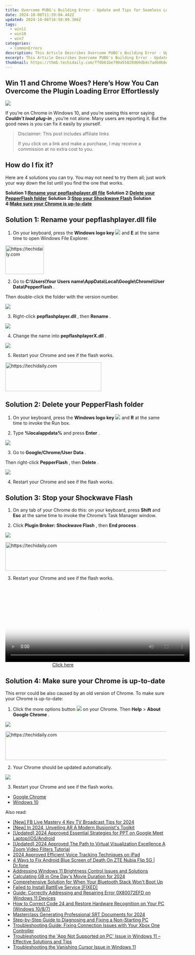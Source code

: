 ```yaml
---
title: Overcome PUBG's Building Error - Update and Tips for Seamless Loading
date: 2024-10-06T11:39:04.442Z
updated: 2024-10-06T16:58:09.306Z
tags:
  - win11
  - win10
  - win7
categories:
  - CommonErrors
description: This Article Describes Overcome PUBG's Building Error - Update and Tips for Seamless Loading
excerpt: This Article Describes Overcome PUBG's Building Error - Update and Tips for Seamless Loading
thumbnail: https://thmb.techidaily.com/ff0b61be790a55820d60db4c7ad60b6e5b6b95574b036e27c98e637af2bd24e8.jpg
---
```


## Win 11 and Chrome Woes? Here’s How You Can Overcome the Plugin Loading Error Effortlessly

![](https://images.drivereasy.com/wp-content/uploads/2017/09/img_59bf9f7e18469.png)

 If you’re on Chrome in Windows 10, and you’re seeing this error saying _**Couldn’t load plug-in**_ , you’re not alone. Many users are reporting it. But the good news is you can fix it easily by yourself.

>  Disclaimer: This post includes affiliate links
>
>  If you click on a link and make a purchase, I may receive a commission at no extra cost to you.
>

## How do I fix it?

 Here are 4 solutions you can try. You may not need to try them all; just work your way down the list until you find the one that works.

 **Solution 1:[Rename your pepflashplayer.dll file](https://tools.techidaily.com/drivereasy/download/)**
 **Solution 2:[Delete your PepperFlash folder](https://tools.techidaily.com/drivereasy/download/)**
 **Solution 3:[Stop your Shockwave Flash](https://tools.techidaily.com/drivereasy/download/)**
 **Solution 4:[Make sure your Chrome is up-to-date](https://tools.techidaily.com/drivereasy/download/)**

## Solution 1: Rename your pepflashplayer.dll file

 1) On your keyboard, press the   **Windows logo key ![](https://images.drivereasy.com/wp-content/uploads/2017/08/img_59a516b53b983.png)** and **E** at the same time to open Windows File Explorer.

<!-- affiliate ads begin -->
<a href="https://bluettifr.pxf.io/c/5597632/2145079/17095" target="_top" id="2145079">
  <img src="//a.impactradius-go.com/display-ad/17095-2145079" border="0" alt="https://techidaily.com" width="120" height="90"/>
</a>
<img height="0" width="0" src="https://bluettifr.pxf.io/i/5597632/2145079/17095" style="position:absolute;visibility:hidden;" border="0" />
<!-- affiliate ads end -->

 2) Go to   **C:\\Users\\Your Users name\\AppData\\Local\\Google\\Chrome\\User Data\\PepperFlash** .

Then double-click the folder with the version number.

![](https://images.drivereasy.com/wp-content/uploads/2017/09/img_59bf35ecbef21.png)

 3) Right-click **pepflashplayer.dll** , then **Rename** .

![](https://images.drivereasy.com/wp-content/uploads/2017/09/img_59bf36ace7923.png)

 4) Change the name into **pepflashplayerX.dll** .

![](https://images.drivereasy.com/wp-content/uploads/2017/09/img_59bf376f9ed2e.png)

5) Restart your Chrome and see if the flash works.

<!-- affiliate ads begin -->
<a href="https://aligracehair.sjv.io/c/5597632/1938677/19272" target="_top" id="1938677">
  <img src="//a.impactradius-go.com/display-ad/19272-1938677" border="0" alt="https://techidaily.com" width="300" height="90"/>
</a>
<img height="0" width="0" src="https://aligracehair.sjv.io/i/5597632/1938677/19272" style="position:absolute;visibility:hidden;" border="0" />
<!-- affiliate ads end -->

## Solution 2: Delete your PepperFlash folder

1) On your keyboard, press the   **Windows logo key ![](https://images.drivereasy.com/wp-content/uploads/2017/08/img_59a516b53b983.png)** and **R**  at the same time to invoke the Run box.

2) Type **%localappdata%**  and press **Enter** .

![](https://images.drivereasy.com/wp-content/uploads/2017/09/img_59bf391c4fa54.png)

 3) Go to **Google/Chrome/User Data** .

 Then right-click **PepperFlash** , then **Delete** .

![](https://images.drivereasy.com/wp-content/uploads/2017/09/img_59bf3a08cc37d.png)

4) Restart your Chrome and see if the flash works.

## Solution 3: Stop your Shockwave Flash

 1) On any tab of your Chrome do this: on your keyboard, press **Shift**  and **Esc**  at the same time to invoke the Chrome’s Task Manager window.

 2) Click **Plugin Broker: Shockwave Flash** , then **End process** .

![](https://images.drivereasy.com/wp-content/uploads/2017/09/img_59bf41e6bd055.png)

<!-- affiliate ads begin -->
<a href="https://aligracehair.sjv.io/c/5597632/1997662/19272" target="_top" id="1997662">
  <img src="//a.impactradius-go.com/display-ad/19272-1997662" border="0" alt="https://techidaily.com" width="728" height="90"/>
</a>
<img height="0" width="0" src="https://aligracehair.sjv.io/i/5597632/1997662/19272" style="position:absolute;visibility:hidden;" border="0" />
<!-- affiliate ads end -->

3) Restart your Chrome and see if the flash works.

<!-- affiliate ads begin -->
<span id="1983474">
					<video width="576" height="240" style="cursor:pointer"
           poster="//a.impactradius-go.com/display-clicktoplayimage/1983474.png"
           onclick="if(!this.playClicked){this.play();this.setAttribute('controls',true);this.playClicked=true;}">
	   <source src="//a.impactradius-go.com/display-ad/22993-1983474">
	   <img src="//a.impactradius-go.com/display-clicktoplayimage/1983474.png" style="border: none; height: 100%; width: 100%; object-fit: contain">
	</video>
	<div style="width:360px;text-align:center"><a href="javascript:window.open(decodeURIComponent('https%3A%2F%2Fhomestyler.sjv.io%2Fc%2F5597632%2F1983474%2F22993'), '_blank');void(0);">Click here</a></div>
</span>
<img height="0" width="0" src="https://imp.pxf.io/i/5597632/1983474/22993" style="position:absolute;visibility:hidden;" border="0" />
<!-- affiliate ads end -->

## Solution 4: Make sure your Chrome is up-to-date

 This error could be also caused by an old version of Chrome. To make sure your Chrome is up-to-date:

 1) Click the more options button ![](https://images.drivereasy.com/wp-content/uploads/2017/09/img_59bf4673a619b.png) on your Chrome. Then **Help**  \> **About Google Chrome** .

![](https://images.drivereasy.com/wp-content/uploads/2017/09/img_59bf462d860a4.png)

<!-- affiliate ads begin -->
<a href="https://appsumo.8odi.net/c/5597632/2123734/7443" target="_top" id="2123734">
  <img src="//a.impactradius-go.com/display-ad/7443-2123734" border="0" alt="https://techidaily.com" width="728" height="90"/>
</a>
<img height="0" width="0" src="https://appsumo.8odi.net/i/5597632/2123734/7443" style="position:absolute;visibility:hidden;" border="0" />
<!-- affiliate ads end -->

2) Your Chrome should be updated automatically.

![](https://images.drivereasy.com/wp-content/uploads/2017/09/img_59bf45d77ce9c.png)

3) Restart your Chrome and see if the flash works.

* [Google Chrome](https://tools.techidaily.com/drivereasy/download/)
* [Windows 10](https://tools.techidaily.com/drivereasy/download/)

<ins class="adsbygoogle"
     style="display:block"
     data-ad-format="autorelaxed"
     data-ad-client="ca-pub-7571918770474297"
     data-ad-slot="1223367746"></ins>

<ins class="adsbygoogle"
     style="display:block"
     data-ad-client="ca-pub-7571918770474297"
     data-ad-slot="8358498916"
     data-ad-format="auto"
     data-full-width-responsive="true"></ins>

<span class="atpl-alsoreadstyle">Also read:</span>
<div><ul>
<li><a href="https://facebook-video-content.techidaily.com/new-fb-live-mastery-4-key-tv-broadcast-tips-for-2024/"><u>[New] FB Live Mastery 4 Key TV Broadcast Tips for 2024</u></a></li>
<li><a href="https://fox-links.techidaily.com/new-in-2024-unveiling-ar-a-modern-illusionists-toolkit/"><u>[New] In 2024, Unveiling AR A Modern Illusionist's Toolkit</u></a></li>
<li><a href="https://screen-recording.techidaily.com/updated-2024-approved-essential-strategies-for-ppt-on-google-meet-laptopiosandroid/"><u>[Updated] 2024 Approved Essential Strategies for PPT on Google Meet Laptop/iOS/Android</u></a></li>
<li><a href="https://vp-tips.techidaily.com/updated-2024-approved-the-path-to-virtual-visualization-excellence-a-zoom-video-filters-tutorial/"><u>[Updated] 2024 Approved The Path to Virtual Visualization Excellence A Zoom Video Filters Tutorial</u></a></li>
<li><a href="https://screen-recording.techidaily.com/2024-approved-efficient-voice-tracking-techniques-on-ipad/"><u>2024 Approved Efficient Voice Tracking Techniques on iPad</u></a></li>
<li><a href="https://howto.techidaily.com/4-ways-to-fix-android-blue-screen-of-death-on-zte-nubia-flip-5g-drfone-by-drfone-fix-android-problems-fix-android-problems/"><u>4 Ways to Fix Android Blue Screen of Death On ZTE Nubia Flip 5G | Dr.fone</u></a></li>
<li><a href="https://common-error.techidaily.com/addressing-windows-11-brightness-control-issues-and-solutions/"><u>Addressing Windows 11 Brightness Control Issues and Solutions</u></a></li>
<li><a href="https://fox-glue.techidaily.com/calculating-gb-in-one-days-movie-duration-for-2024/"><u>Calculating GB in One Day's Movie Duration for 2024</u></a></li>
<li><a href="https://common-error.techidaily.com/comprehensive-solution-for-when-your-bluetooth-stack-wont-boot-up/"><u>Comprehensive Solution for When Your Bluetooth Stack Won't Boot Up</u></a></li>
<li><a href="https://common-error.techidaily.com/failed-to-install-battleye-service-fixed/"><u>Failed to Install BattlEye Service [FIXED]</u></a></li>
<li><a href="https://common-error.techidaily.com/guide-correctly-addressing-and-repairing-error-0x80072efd-on-windows-11-devices/"><u>Guide: Correctly Addressing and Repairing Error 0X80072EFD on Windows 11 Devices</u></a></li>
<li><a href="https://common-error.techidaily.com/how-to-correct-code-24-and-restore-hardware-recognition-on-your-pc-windows-1087/"><u>How to Correct Code 24 and Restore Hardware Recognition on Your PC (Windows 10/8/7)</u></a></li>
<li><a href="https://extra-guidance.techidaily.com/masterclass-generating-professional-srt-documents-for-2024/"><u>Masterclass Generating Professional SRT Documents for 2024</u></a></li>
<li><a href="https://common-error.techidaily.com/step-by-step-guide-to-diagnosing-and-fixing-a-non-starting-pc/"><u>Step-by-Step Guide to Diagnosing and Fixing a Non-Starting PC</u></a></li>
<li><a href="https://common-error.techidaily.com/troubleshooting-guide-fixing-connection-issues-with-your-xbox-one-controller/"><u>Troubleshooting Guide: Fixing Connection Issues with Your Xbox One Controller</u></a></li>
<li><a href="https://some-techniques.techidaily.com/troubleshooting-the-app-not-supported-on-pc-issue-in-windows-11-effective-solutions-and-tips/"><u>Troubleshooting the 'App Not Supported on PC' Issue in Windows 11 – Effective Solutions and Tips</u></a></li>
<li><a href="https://common-error.techidaily.com/troubleshooting-the-vanishing-cursor-issue-in-windows-11/"><u>Troubleshooting the Vanishing Cursor Issue in Windows 11</u></a></li>
</ul></div>

